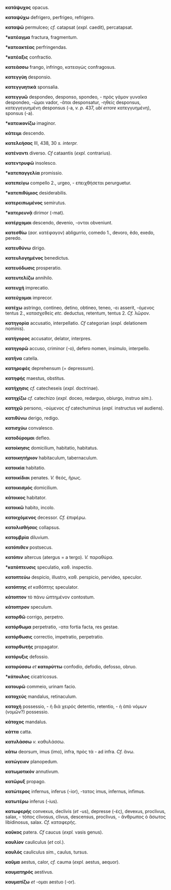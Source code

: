 **κατάψυχος** opacus.

**καταψύχω** defrigero, perfrigeo, refrigero.

**καταψῶ** permulceo; *cf.* catapsat (*expl.* caedit), percatapsat.

**\*κατέαγμα** fractura, fragmentum.

**\*κατεακτέας** perfringendas.

**\*κατέαξις** confractio.

**κατεάσσω** frango, infringo, κατεαγώς confragosus.

**κατεγγύη** desponsio.

**κατεγγυητικά** sponsalia.

**κατεγγυῶ** despondeo, desponso, spondeo, - πρὸς γάμον γυναῖκα
despondeo, -ῶμαι vador, -ᾶται desponsatur, -ηθείς desponsus,
κατεγγεγυημένη desponsus (-a, *v. p.* 437, *ubi errore* κατεγγυημένη),
sponsus (-a).

**\*κατεικονίζω** imaginor.

**κάτειμι** descendo.

**κατελεήσας** III, 438, 30 *s. interpr.*

**κατέναντι** diverso. *Cf* cataantis (*expl.* contrarius).

**κατεντρυφῶ** insolesco.

**\*κατεπαγγελία** promissio.

**κατεπείγω** compello 2., urgeo, - επειχθήσεται perurguetur.

**\*κατεπιθύμιος** desiderabilis.

**κατερειπωμένος** semirutus.

**\*κατερευνᾷ** dirimor (-mat).

**κατέρχομαι** descendo, devenio, -ονται obveniunt.

**κατεσθίω** (*aor.* κατέφαγον) abligurrio, comedo 1., devoro, ĕdo,
exedo, peredo.

**κατευθύνω** dirigo.

**κατευλογημένος** benedictus.

**κατευόδωσις** prosperatio.

**κατευτελίζω** annihilo.

**κατευχή** imprecatio.

**κατεύχομαι** imprecor.

**κατέχω** astringo, contineo, detino, obtineo, teneo, -ει asserit,
-όμενος tentus 2., κατασχεθείς *etc.* deductus, retentum, tentus 2.
*Cf.* λῶρον.

**κατηγορία** accusatio, interpellatio. *Cf* categorian (*expl.*
delationem nominis).

**κατήγορος** accusator, delator, interpres.

**κατηγορῶ** accuso, criminor (-o), defero nomen, insimulo, interpello.

**κατῆνα** catella.

**κατηρεφές** deprehensum (= depressum).

**κατηφής** maestus, obstitus.

**κατήχησις** *cf.* catecheseis (*expl.* doctrinae).

**κατηχίζω** *cf.* catechizo (*expl.* doceo, redarguo, obiurgo, instruo
*sim.*).

**κατηχῶ** persono, -ούμενος *cf* catechuminus (*expl.* instructus vel
audiens).

**κατιθύνω** derigo, redigo.

**κατισχύω** convalesco.

**κατοδύρομαι** defleo.

**κατοίκησις** domicilium, habitatio, habitatus.

**κατοικητήριον** habitaculum, tabernaculum.

**κατοικία** habitatio.

**κατοικίδιοι** penates. *V.* θεός, ἥρως.

**κατοικισμός** domicilium.

**κάτοικος** habitator.

**κατοικῶ** habito, incolo.

**κατοιχόμενος** decessor. *Cf.* ἐπιφέρω.

**κατολισθήσας** collapsus.

**κατομβρία** diluvium.

**κατόπιθεν** postsecus.

**κατόπιν** altercus (atergus = a tergo). *V.* παραθύρα.

**\*κατόπτευσις** speculatio, καθ. inspectio.

**κατοπτεύω** despicio, illustro, καθ. perspicio, pervideo, speculor.

**κατόπτης** *et* καθόπτης speculator.

**κάτοπτον** τὸ πάνυ ὠπτημένον contostum.

**κάτοπτρον** speculum.

**κατορθῶ** corrigo, perpetro.

**κατόρθωμα** perpetratio, -ατα fortia facta, res gestae.

**κατόρθωσις** correctio, impetratio, perpetratio.

**κατορθωτής** propagator.

**κατόρυξις** defossio.

**κατορύσσω** *et* **κατορύττω** confodio, defodio, defosso, obruo.

**\*κάτουλος** cicatricosus.

**κατουρῶ** commeio, urinam facio.

**κατοχεύς** mandalus, retinaculum.

**κατοχή** possessio, - ἡ διὰ χειρός detentio, retentio, - ἡ ἀπὸ νόμων
(voμῶν?) possessio.

**κάτοχος** mandalus.

**κάττα** catta.

**κατυλάσσω** *v.* καθυλάσσω.

**κάτω** deorsum, imus (imo), infra, πρὸς τὰ - ad infra. *Cf.* ἄνω.

**κατώγειον** planopedum.

**κατωμοτικόν** annutivum.

**κατῶρυξ** propago.

**κατώτερος** infernus, inferus (-ior), -τατος imus, infernus, infimus.

**κατωτέρω** inferus (-ius).

**κατωφερής** convexus, declivis (*et* -us), depresse (-ές), devexus,
proclivus, salax, - τόπος clivosus, clivus, descensus, proclivus, -
ἄνθρωπος ὁ ἄσωτος libidinosus, salax. *Cf.* καταφερής.

**καῦκος** patera. *Cf* caucus (*expl.* vasis genus).

**καυλίον** cauliculus (*et* col.).

**καυλός** cauliculus *sim.*, caulus, tursus.

**καῦμα** aestus, calor, *cf.* cauma (*expl.* aestus, aequor).

**καυματηρός** aestivus.

**καυματίζω** *et* -ομαι aestuo (-or).
